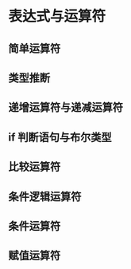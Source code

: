 # 表达式与运算符

## 简单运算符

## 类型推断

## 递增运算符与递减运算符

## if 判断语句与布尔类型

## 比较运算符

## 条件逻辑运算符

## 条件运算符

## 赋值运算符


